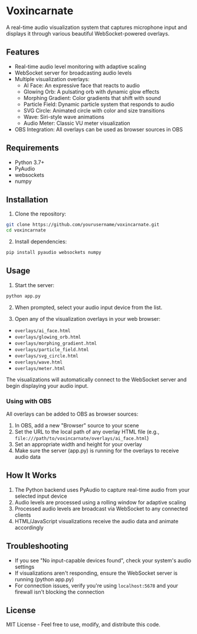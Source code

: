 # Voxincarnate

A real-time audio visualization system that captures microphone input and displays it through various beautiful WebSocket-powered overlays.

## Features

- Real-time audio level monitoring with adaptive scaling
- WebSocket server for broadcasting audio levels
- Multiple visualization overlays:
  - AI Face: An expressive face that reacts to audio
  - Glowing Orb: A pulsating orb with dynamic glow effects
  - Morphing Gradient: Color gradients that shift with sound
  - Particle Field: Dynamic particle system that responds to audio
  - SVG Circle: Animated circle with color and size transitions
  - Wave: Siri-style wave animations
  - Audio Meter: Classic VU meter visualization
- OBS Integration: All overlays can be used as browser sources in OBS

## Requirements

- Python 3.7+
- PyAudio
- websockets
- numpy

## Installation

1. Clone the repository:
```bash
git clone https://github.com/yourusername/voxincarnate.git
cd voxincarnate
```

2. Install dependencies:
```bash
pip install pyaudio websockets numpy
```

## Usage

1. Start the server:
```bash
python app.py
```

2. When prompted, select your audio input device from the list.

3. Open any of the visualization overlays in your web browser:
- `overlays/ai_face.html`
- `overlays/glowing_orb.html`
- `overlays/morphing_gradient.html`
- `overlays/particle_field.html`
- `overlays/svg_circle.html`
- `overlays/wave.html`
- `overlays/meter.html`

The visualizations will automatically connect to the WebSocket server and begin displaying your audio input.

### Using with OBS

All overlays can be added to OBS as browser sources:

1. In OBS, add a new "Browser" source to your scene
2. Set the URL to the local path of any overlay HTML file (e.g., `file:///path/to/voxincarnate/overlays/ai_face.html`)
3. Set an appropriate width and height for your overlay
4. Make sure the server (app.py) is running for the overlays to receive audio data

## How It Works

1. The Python backend uses PyAudio to capture real-time audio from your selected input device
2. Audio levels are processed using a rolling window for adaptive scaling
3. Processed audio levels are broadcast via WebSocket to any connected clients
4. HTML/JavaScript visualizations receive the audio data and animate accordingly

## Troubleshooting

- If you see "No input-capable devices found", check your system's audio settings
- If visualizations aren't responding, ensure the WebSocket server is running (python app.py)
- For connection issues, verify you're using `localhost:5678` and your firewall isn't blocking the connection

## License

MIT License - Feel free to use, modify, and distribute this code.